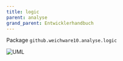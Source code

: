 ```yaml
---
title: logic
parent: analyse
grand_parent: Entwicklerhandbuch
---
```

Package `github.weichware10.analyse.logic`

![UML](https://raw.githubusercontent.com/weichware10/dokumente/main/uml-class/analyse/logic/github.weichware10.analyse.logic.svg)

